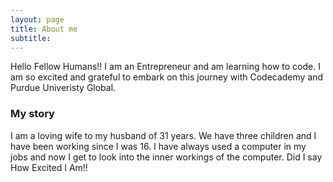 ```yaml
---
layout: page
title: About me
subtitle: 
---
```


Hello Fellow Humans!! I am an Entrepreneur and am learning how to code. I am so excited and grateful to embark on this journey with Codecademy and Purdue Univeristy Global.


### My story

I am a loving wife to my husband of 31 years. We have three children and I have been working since I was 16. I have always used a computer in my jobs and now I get to look into the inner workings of the computer. Did I say How Excited I Am!!
